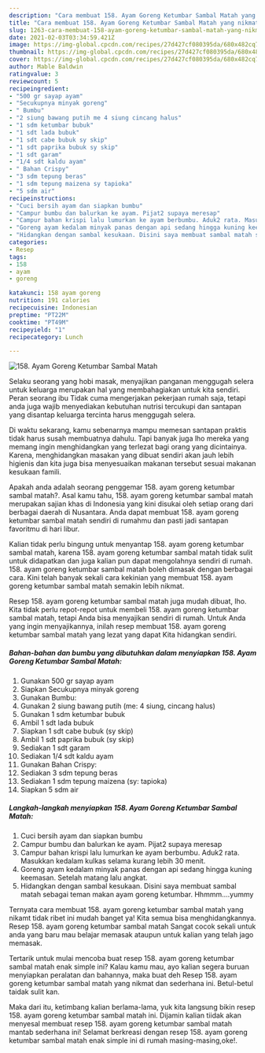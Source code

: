 ```yaml
---
description: "Cara membuat 158. Ayam Goreng Ketumbar Sambal Matah yang nikmat dan Mudah Dibuat"
title: "Cara membuat 158. Ayam Goreng Ketumbar Sambal Matah yang nikmat dan Mudah Dibuat"
slug: 1263-cara-membuat-158-ayam-goreng-ketumbar-sambal-matah-yang-nikmat-dan-mudah-dibuat
date: 2021-02-03T03:34:59.421Z
image: https://img-global.cpcdn.com/recipes/27d427cf080395da/680x482cq70/158-ayam-goreng-ketumbar-sambal-matah-foto-resep-utama.jpg
thumbnail: https://img-global.cpcdn.com/recipes/27d427cf080395da/680x482cq70/158-ayam-goreng-ketumbar-sambal-matah-foto-resep-utama.jpg
cover: https://img-global.cpcdn.com/recipes/27d427cf080395da/680x482cq70/158-ayam-goreng-ketumbar-sambal-matah-foto-resep-utama.jpg
author: Mable Baldwin
ratingvalue: 3
reviewcount: 5
recipeingredient:
- "500 gr sayap ayam"
- "Secukupnya minyak goreng"
- " Bumbu"
- "2 siung bawang putih me 4 siung cincang halus"
- "1 sdm ketumbar bubuk"
- "1 sdt lada bubuk"
- "1 sdt cabe bubuk sy skip"
- "1 sdt paprika bubuk sy skip"
- "1 sdt garam"
- "1/4 sdt kaldu ayam"
- " Bahan Crispy"
- "3 sdm tepung beras"
- "1 sdm tepung maizena sy tapioka"
- "5 sdm air"
recipeinstructions:
- "Cuci bersih ayam dan siapkan bumbu"
- "Campur bumbu dan balurkan ke ayam. Pijat2 supaya meresap"
- "Campur bahan krispi lalu lumurkan ke ayam berbumbu. Aduk2 rata. Masukkan kedalam kulkas selama kurang lebih 30 menit."
- "Goreng ayam kedalam minyak panas dengan api sedang hingga kuning keemasan. Setelah matang lalu angkat."
- "Hidangkan dengan sambal kesukaan. Disini saya membuat sambal matah sebagai teman makan ayam goreng ketumbar. Hhmmm....yummy"
categories:
- Resep
tags:
- 158
- ayam
- goreng

katakunci: 158 ayam goreng 
nutrition: 191 calories
recipecuisine: Indonesian
preptime: "PT22M"
cooktime: "PT49M"
recipeyield: "1"
recipecategory: Lunch

---
```



![158. Ayam Goreng Ketumbar Sambal Matah](https://img-global.cpcdn.com/recipes/27d427cf080395da/680x482cq70/158-ayam-goreng-ketumbar-sambal-matah-foto-resep-utama.jpg)

Selaku seorang yang hobi masak, menyajikan panganan menggugah selera untuk keluarga merupakan hal yang membahagiakan untuk kita sendiri. Peran seorang ibu Tidak cuma mengerjakan pekerjaan rumah saja, tetapi anda juga wajib menyediakan kebutuhan nutrisi tercukupi dan santapan yang disantap keluarga tercinta harus menggugah selera.

Di waktu  sekarang, kamu sebenarnya mampu memesan santapan praktis tidak harus susah membuatnya dahulu. Tapi banyak juga lho mereka yang memang ingin menghidangkan yang terlezat bagi orang yang dicintainya. Karena, menghidangkan masakan yang dibuat sendiri akan jauh lebih higienis dan kita juga bisa menyesuaikan makanan tersebut sesuai makanan kesukaan famili. 



Apakah anda adalah seorang penggemar 158. ayam goreng ketumbar sambal matah?. Asal kamu tahu, 158. ayam goreng ketumbar sambal matah merupakan sajian khas di Indonesia yang kini disukai oleh setiap orang dari berbagai daerah di Nusantara. Anda dapat membuat 158. ayam goreng ketumbar sambal matah sendiri di rumahmu dan pasti jadi santapan favoritmu di hari libur.

Kalian tidak perlu bingung untuk menyantap 158. ayam goreng ketumbar sambal matah, karena 158. ayam goreng ketumbar sambal matah tidak sulit untuk didapatkan dan juga kalian pun dapat mengolahnya sendiri di rumah. 158. ayam goreng ketumbar sambal matah boleh dimasak dengan berbagai cara. Kini telah banyak sekali cara kekinian yang membuat 158. ayam goreng ketumbar sambal matah semakin lebih nikmat.

Resep 158. ayam goreng ketumbar sambal matah juga mudah dibuat, lho. Kita tidak perlu repot-repot untuk membeli 158. ayam goreng ketumbar sambal matah, tetapi Anda bisa menyajikan sendiri di rumah. Untuk Anda yang ingin menyajikannya, inilah resep membuat 158. ayam goreng ketumbar sambal matah yang lezat yang dapat Kita hidangkan sendiri.

<!--inarticleads1-->

##### Bahan-bahan dan bumbu yang dibutuhkan dalam menyiapkan 158. Ayam Goreng Ketumbar Sambal Matah:

1. Gunakan 500 gr sayap ayam
1. Siapkan Secukupnya minyak goreng
1. Gunakan  Bumbu:
1. Gunakan 2 siung bawang putih (me: 4 siung, cincang halus)
1. Gunakan 1 sdm ketumbar bubuk
1. Ambil 1 sdt lada bubuk
1. Siapkan 1 sdt cabe bubuk (sy skip)
1. Ambil 1 sdt paprika bubuk (sy skip)
1. Sediakan 1 sdt garam
1. Sediakan 1/4 sdt kaldu ayam
1. Gunakan  Bahan Crispy:
1. Sediakan 3 sdm tepung beras
1. Sediakan 1 sdm tepung maizena (sy: tapioka)
1. Siapkan 5 sdm air




<!--inarticleads2-->

##### Langkah-langkah menyiapkan 158. Ayam Goreng Ketumbar Sambal Matah:

1. Cuci bersih ayam dan siapkan bumbu
1. Campur bumbu dan balurkan ke ayam. Pijat2 supaya meresap
1. Campur bahan krispi lalu lumurkan ke ayam berbumbu. Aduk2 rata. Masukkan kedalam kulkas selama kurang lebih 30 menit.
1. Goreng ayam kedalam minyak panas dengan api sedang hingga kuning keemasan. Setelah matang lalu angkat.
1. Hidangkan dengan sambal kesukaan. Disini saya membuat sambal matah sebagai teman makan ayam goreng ketumbar. Hhmmm....yummy




Ternyata cara membuat 158. ayam goreng ketumbar sambal matah yang nikamt tidak ribet ini mudah banget ya! Kita semua bisa menghidangkannya. Resep 158. ayam goreng ketumbar sambal matah Sangat cocok sekali untuk anda yang baru mau belajar memasak ataupun untuk kalian yang telah jago memasak.

Tertarik untuk mulai mencoba buat resep 158. ayam goreng ketumbar sambal matah enak simple ini? Kalau kamu mau, ayo kalian segera buruan menyiapkan peralatan dan bahannya, maka buat deh Resep 158. ayam goreng ketumbar sambal matah yang nikmat dan sederhana ini. Betul-betul taidak sulit kan. 

Maka dari itu, ketimbang kalian berlama-lama, yuk kita langsung bikin resep 158. ayam goreng ketumbar sambal matah ini. Dijamin kalian tiidak akan menyesal membuat resep 158. ayam goreng ketumbar sambal matah mantab sederhana ini! Selamat berkreasi dengan resep 158. ayam goreng ketumbar sambal matah enak simple ini di rumah masing-masing,oke!.

